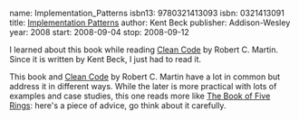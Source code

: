 name: Implementation_Patterns
isbn13: 9780321413093
isbn: 0321413091
title: [Implementation Patterns](http://amzn.com/0321413091)
author: Kent Beck
publisher: Addison-Wesley
year: 2008
start: 2008-09-04
stop: 2008-09-12

I learned about this book while reading [Clean Code](#Clean_Code) by
Robert C. Martin.  Since it is written by Kent Beck, I just had to read it.

This book and [Clean Code](#Clean_Code) by Robert C. Martin have a lot in
common but address it in different ways.  While the later is more practical
with lots of examples and case studies, this one reads more like
[The Book of Five Rings](http://en.wikipedia.org/wiki/The_Book_of_Five_Rings):
here's a piece of advice, go think about it carefully.
